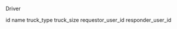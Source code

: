Driver

id      name        truck_type     truck_size       requestor_user_id       responder_user_id 








